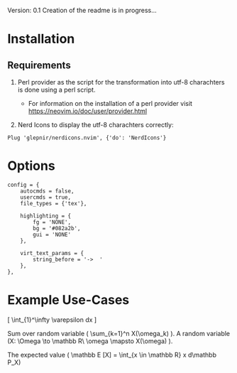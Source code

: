 Version: 0.1
Creation of the readme is in progress...



# Installation
## Requirements

1. Perl provider as the script for the transformation into utf-8 charachters is done using a perl script.
    - For information on the installation of a perl provider visit https://neovim.io/doc/user/provider.html

2. Nerd Icons to display the utf-8 charachters correctly: 
```
Plug 'glepnir/nerdicons.nvim', {'do': 'NerdIcons'}
```

    

# Options 

    config = {
        autocmds = false,
        usercmds = true,
        file_types = {'tex'},

        highlighting = {
            fg = 'NONE',
            bg = '#082a2b',
            gui = 'NONE'
        },

        virt_text_params = {
            string_before = '->  '
        },
    },


# Example Use-Cases
\[
    \int_{1}^\infty \varepsilon dx
\]

Sum over random variable \( \sum_{k=1}^n X(\omega_k) \). A random variable \(X: \Omega \to \mathbb R\\ \omega \mapsto X(\omega) \). 

The expected value \( \mathbb E [X] = \int_{x \in \mathbb R} x d\mathbb P_X\)

